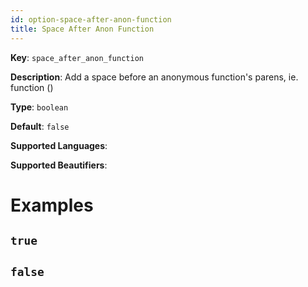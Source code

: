 ```yaml
---
id: option-space-after-anon-function
title: Space After Anon Function
---
```

**Key**: `space_after_anon_function`

**Description**: Add a space before an anonymous function's parens, ie. function ()

**Type**: `boolean`

**Default**: `false`

**Supported Languages**: 

**Supported Beautifiers**: 

# Examples
## `true`
## `false`